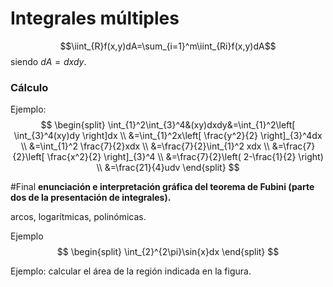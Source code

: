 # Integrales múltiples
$$\iint_{R}f(x,y)dA=\sum_{i=1}^m\iint_{Ri}f(x,y)dA$$
siendo $dA=dxdy$.
### Cálculo

Ejemplo:
$$
\begin{split}
\int_{1}^2\int_{3}^4&(xy)dxdy&=\int_{1}^2\left[ \int_{3}^4(xy)dy \right]dx \\
&=\int_{1}^2x\left[ \frac{y^2}{2} \right]_{3}^4dx \\
&=\int_{1}^2 \frac{7}{2}xdx \\
&=\frac{7}{2}\int_{1}^2 xdx \\
&=\frac{7}{2}\left[ \frac{x^2}{2} \right]_{3}^4 \\
&=\frac{7}{2}\left( 2-\frac{1}{2} \right) \\
&=\frac{21}{4}udv
\end{split}
$$


#Final **enunciación e interpretación gráfica del teorema de Fubini (parte dos de la presentación de integrales).**


arcos, logarítmicas, polinómicas.

Ejemplo
$$
\begin{split}
\int_{2}^{2\pi}\sin{x}dx
\end{split}
$$

Ejemplo: calcular el área de la región indicada en la figura.


